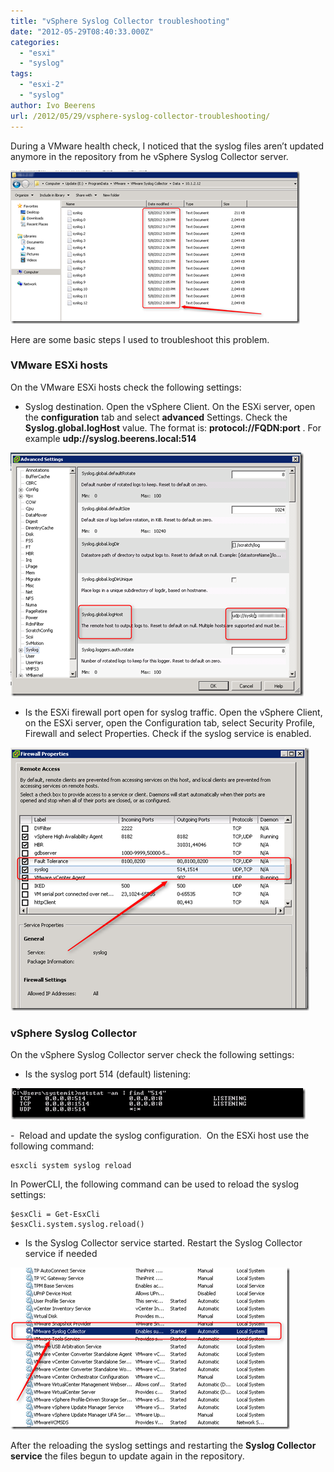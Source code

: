 ```yaml
---
title: "vSphere Syslog Collector troubleshooting"
date: "2012-05-29T08:40:33.000Z"
categories: 
  - "esxi"
  - "syslog"
tags: 
  - "esxi-2"
  - "syslog"
author: Ivo Beerens
url: /2012/05/29/vsphere-syslog-collector-troubleshooting/
---
```


During a VMware health check, I noticed that the syslog files aren’t updated anymore in the repository from he vSphere Syslog Collector server.

[![image](images/image_thumb13.png "image")](images/image14.png)

Here are some basic steps I used to troubleshoot this problem.

### **VMware ESXi hosts**

On the VMware ESXi hosts check the following settings:

- Syslog destination. Open the vSphere Client. On the ESXi server, open the **configuration** tab and select **advanced** Settings. Check the **Syslog.global.logHost** value. The format is: **protocol://FQDN:port** . For example **udp://syslog.beerens.local:514**

[![image](images/image_thumb14.png "image")](images/image15.png)

- Is the ESXi firewall port open for syslog traffic. Open the vSphere Client, on the ESXi server, open the Configuration tab, select Security Profile, Firewall and select Properties. Check if the syslog service is enabled.

[![image](images/image_thumb15.png "image")](images/image16.png)

### vSphere Syslog Collector

On the vSphere Syslog Collector server check the following settings:

- Is the syslog port 514 (default) listening:

[![image](images/image_thumb16.png "image")](images/image17.png)

-  Reload and update the syslog configuration.  On the ESXi host use the following command:
```
esxcli system syslog reload
```

In PowerCLI, the following command can be used to reload the syslog settings:

```
$esxCli = Get-EsxCli
$esxCli.system.syslog.reload()
```

- Is the Syslog Collector service started. Restart the Syslog Collector service if needed

[![image](images/image_thumb17.png "image")](images/image18.png)

After the reloading the syslog settings and restarting the **Syslog Collector service** the files begun to update again in the repository.